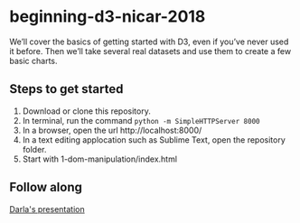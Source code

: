 # beginning-d3-nicar-2018
We’ll cover the basics of getting started with D3, even if you’ve never used it before. Then we’ll take several real datasets and use them to create a few basic charts.

## Steps to get started
1. Download or clone this repository.
2. In terminal, run the command `python -m SimpleHTTPServer 8000`
3. In a browser, open the url http://localhost:8000/
4. In a text editing applocation such as Sublime Text, open the repository folder.
5. Start with 1-dom-manipulation/index.html

## Follow along
[Darla's presentation](https://docs.google.com/presentation/d/e/2PACX-1vT1ZaSMiEDRCWqKlMnVB_4snFUFYKemQrt165H0v18dGkw-9pP1RPGql7k8B4Uje-FV_cxl3aNiyEma/pub?start=false&loop=false&delayms=3000)

